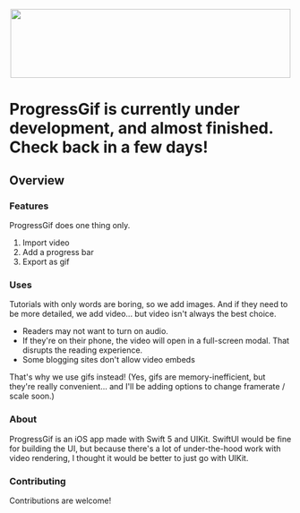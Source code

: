 <p align="center">
  <img width="500" height="123.3" src="https://raw.githubusercontent.com/zjohnzheng/ProgressGif/main/Assets/Logos/Beta%20Logo.png?token=AL4C6P7HP63TJTRBSAFGCJK7C46UQ">
</p>

# ProgressGif is currently under development, and almost finished. Check back in a few days!


## Overview
### Features
ProgressGif does one thing only.
1. Import video
2. Add a progress bar
3. Export as gif

### Uses
Tutorials with only words are boring, so we add images. And if they need to be more detailed, we add video... but video isn't always the best choice.
- Readers may not want to turn on audio.
- If they're on their phone, the video will open in a full-screen modal. That disrupts the reading experience.
- Some blogging sites don't allow video embeds

That's why we use gifs instead! (Yes, gifs are memory-inefficient, but they're really convenient... and I'll be adding options to change framerate / scale soon.)

### About
ProgressGif is an iOS app made with Swift 5 and UIKit. SwiftUI would be fine for building the UI, but because there's a lot of under-the-hood work with video rendering, I thought it would be better to just go with UIKit.

### Contributing
Contributions are welcome!




